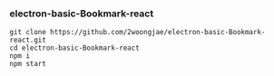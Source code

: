### electron-basic-Bookmark-react

```
git clone https://github.com/2woongjae/electron-basic-Bookmark-react.git
cd electron-basic-Bookmark-react
npm i
npm start
```